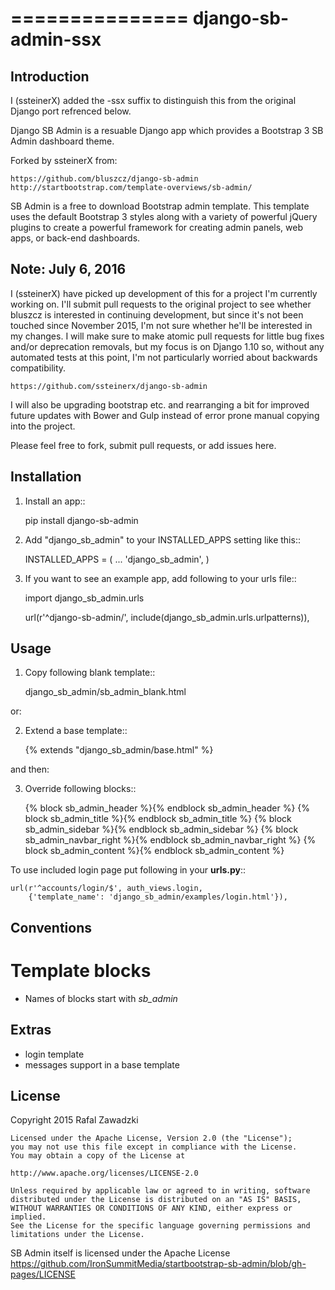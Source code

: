 ===============
django-sb-admin-ssx
===================

Introduction
------------

I (ssteinerX) added the -ssx suffix to distinguish this from the original
Django port refrenced below.

Django SB Admin is a resuable Django app which provides a Bootstrap 3 SB Admin dashboard theme.

Forked by ssteinerX from:

    https://github.com/bluszcz/django-sb-admin
    http://startbootstrap.com/template-overviews/sb-admin/

SB Admin is a free to download Bootstrap admin template. This template uses the
default Bootstrap 3 styles along with a variety of powerful jQuery plugins to
create a powerful framework for creating admin panels, web apps, or back-end dashboards.

Note: July 6, 2016
------------------

I (ssteinerX) have picked up development of this for a project I'm currently working on.  I'll submit pull requests to the original project to see whether bluszcz is interested in continuing development, but since it's not been touched since November 2015, I'm not sure whether he'll be interested in my changes.  I will make sure to make atomic pull requests for little bug fixes and/or deprecation removals, but my focus is on Django 1.10 so, without any automated tests at this point, I'm not particularly worried about backwards compatibility.

    https://github.com/ssteinerx/django-sb-admin

I will also be upgrading bootstrap etc. and rearranging a bit for improved future updates with Bower and Gulp instead of error prone manual copying into the project.

Please feel free to fork, submit pull requests, or add issues here.

Installation
------------

1. Install an app::

    pip install django-sb-admin

2. Add "django_sb_admin" to your INSTALLED_APPS setting like this::

    INSTALLED_APPS = (
        ...
        'django_sb_admin',
    )

3. If you want to see an example app, add following to your urls file::

    import django_sb_admin.urls

    url(r'^django-sb-admin/', include(django_sb_admin.urls.urlpatterns)),

Usage
-----

1. Copy following blank template::

    django_sb_admin/sb_admin_blank.html

or:

2. Extend a base template::

    {% extends "django_sb_admin/base.html" %}

and then:

3. Override following blocks::

    {% block sb_admin_header %}<!-- Header of the page -->{% endblock sb_admin_header %}
    {% block sb_admin_title %}<!-- Title of the content the page -->{% endblock sb_admin_title %}
    {% block sb_admin_sidebar %}<!-- left sidebar -->{% endblock sb_admin_sidebar %}
    {% block sb_admin_navbar_right %}<!-- right top navbar -->{% endblock sb_admin_navbar_right %}
    {% block sb_admin_content %}<!-- content -->{% endblock sb_admin_content %}

To use included login page put following in your **urls.py**::

    url(r'^accounts/login/$', auth_views.login,
        {'template_name': 'django_sb_admin/examples/login.html'}),


Conventions
-----------

Template blocks
===============

* Names  of blocks start with *sb_admin*

Extras
------

* login template
* messages support in a base template

License
-------

Copyright 2015 Rafal Zawadzki

    Licensed under the Apache License, Version 2.0 (the "License");
    you may not use this file except in compliance with the License.
    You may obtain a copy of the License at

    http://www.apache.org/licenses/LICENSE-2.0

    Unless required by applicable law or agreed to in writing, software
    distributed under the License is distributed on an "AS IS" BASIS,
    WITHOUT WARRANTIES OR CONDITIONS OF ANY KIND, either express or implied.
    See the License for the specific language governing permissions and
    limitations under the License.

SB Admin itself is licensed under the Apache License
https://github.com/IronSummitMedia/startbootstrap-sb-admin/blob/gh-pages/LICENSE
